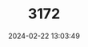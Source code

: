 ---
title: "3172"
category: "Incilius periglenes"
draft: false
date: 2024-02-22 13:03:49
languages:
  English: ["Alajuela Toad", "Monte Verde Golden Toad", "Monte Verde Toad", "Orange Toad", "Golden Toad"]
  Spanish; Castilian: ["Sapo Dorado"]
---